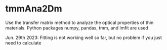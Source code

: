 # tmmAna2Dm
Use the transfer matrix method to analyze the optical properties of thin materials. Python packages numpy, pandas, tmm, and lmfit are used


Jun. 29th 2023: 
Fitting is not working well so far, but no problem if you just need to calculate 
